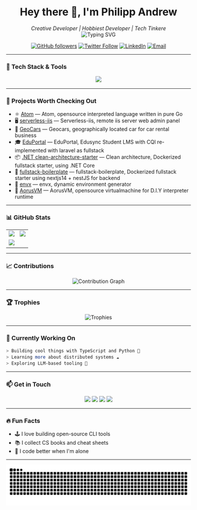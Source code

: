<!-- Profile README - YourUsername -->

<h1 align="center">Hey there 👋, I'm Philipp Andrew</h1>
<p align="center">
  <i>Creative Developer | Hobbiest Developer | Tech Tinkere</i><br/>
  <img src="https://readme-typing-svg.herokuapp.com?font=Fira+Code&size=22&pause=1000&center=true&vCenter=true&width=440&lines=Fullstack+Engineer;Open+Source+Contributor;Lover+of+Clean+Code;Always+Learning+New+Stuff" alt="Typing SVG" />
</p>

<p align="center">
  <a href="https://github.com/HolliShake"><img alt="GitHub followers" src="https://img.shields.io/github/followers/HolliShake?style=social"></a>
  <a href="https://twitter.com/HolliShake"><img alt="Twitter Follow" src="https://img.shields.io/twitter/follow/HolliShake?style=social"></a>
  <a href="https://www.linkedin.com/in/philipp-redondo-16215a197"><img alt="LinkedIn" src="https://img.shields.io/badge/LinkedIn-blue?style=flat&logo=linkedin"></a>
  <a href="mailto:redondophilippandrewroa.dev@gmail.com"><img alt="Email" src="https://img.shields.io/badge/email-D14836?style=flat&logo=gmail&logoColor=white"></a>
</p>

---

### 🧰 Tech Stack & Tools

<p align="center">
  <img src="https://skillicons.dev/icons?i=ts,js,react,vuejs,bootstrap,nextjs,nodejs,express,tailwind,php,laravel,dotnet,c,cs,java,python,mysql,postgres,redis,docker,git,vscode,linux" />
</p>

---

### 🚀 Projects Worth Checking Out

- ⚛️ [Atom](https://github.com/HolliShake/atomv3) — Atom, opensource interpreted language written in pure Go
- 🖥️ [serverless-iis](https://github.com/HolliShake/serverless-iis) — Serverless-iis, remote iis server web admin panel
- 🚗 [GeoCars](https://github.com/HolliShake/geocars-fullstack-laravel) — Geocars, geographically located car for car rental business
- 🎓 [EduPortal](https://github.com/HolliShake/edusync-core-fullstack) — EduPortal, Edusync Student LMS with CQI re-implemented with laravel as fullstack
- 📦 [.NET clean-architecture-starter](https://github.com/HolliShake/clean-architecture-template) — Clean architecture, Dockerized fullstack starter, using .NET Core
- 🦁 [fullstack-boilerplate](https://github.com/HolliShake/fullstack-boilerplate) — fullstack-boilerplate, Dockerized fullstack starter using nextjs14 + nestJS for backend
- 🧠 [envx](https://github.com/HolliShake/envx) — envx, dynamic environment generator
- 🧠 [AorusVM](https://github.com/HolliShake/aorusvm) — AorusVM, opensource virtualmachine for D.I.Y interpreter runtime

---

### 📊 GitHub Stats

<table>
  <tr>
    <td>
      <img src="https://github-readme-stats.vercel.app/api?username=HolliShake&show_icons=true&theme=tokyonight&hide_border=true" />
    </td>
    <td>
      <img src="https://github-readme-streak-stats.herokuapp.com?user=HolliShake&theme=tokyonight&hide_border=true" />
    </td>
  </tr>
  <tr>
    <td colspan="2">
      <img src="https://github-readme-stats.vercel.app/api/top-langs/?username=HolliShake&layout=compact&theme=tokyonight&hide_border=true" />
    </td>
  </tr>
</table>

---

### 📈 Contributions

<p align="center">
  <img src="https://github-readme-activity-graph.vercel.app/graph?username=HolliShake&theme=tokyonight&hide_border=true" alt="Contribution Graph" />
</p>

---

### 🏆 Trophies

<p align="center">
  <img src="https://github-profile-trophy.vercel.app/?username=HolliShake&theme=tokyonight&no-frame=true&column=4" alt="Trophies" />
</p>

---

### 🎯 Currently Working On

```bash
> Building cool things with TypeScript and Python 🦀
> Learning more about distributed systems ☁️
> Exploring LLM-based tooling 🧠
```

---

### 📫 Get in Touch

<p align="center">
  <a href="mailto:youremail@example.com"><img src="https://img.shields.io/badge/email-D14836?style=for-the-badge&logo=gmail&logoColor=white"/></a>
  <a href="https://linkedin.com/in/HolliShake"><img src="https://img.shields.io/badge/linkedin-0A66C2?style=for-the-badge&logo=linkedin&logoColor=white"/></a>
  <a href="https://twitter.com/HolliShake"><img src="https://img.shields.io/badge/X-000000?style=for-the-badge&logo=twitter&logoColor=white"/></a>
  <a href="https://your-website.dev"><img src="https://img.shields.io/badge/Portfolio-MySite-%23ff69b4?style=for-the-badge&logo=firefox&logoColor=white"/></a>
</p>

---

### 🔥 Fun Facts

- 🕹 I love building open-source CLI tools
- 📚 I collect CS books and cheat sheets
- 🎵 I code better when I'm alone

---

<p align="center">
  <img src="https://raw.githubusercontent.com/HolliShake/HolliShake/output/github-contribution-grid-snake-dark.svg" alt="snake" />
</p>
